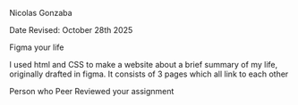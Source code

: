 Nicolas Gonzaba

Date Revised: October 28th 2025

Figma your life 

I used html and CSS to make a website about a brief summary of my life, originally drafted in figma. It consists of 3 pages which all link to each other

Person who Peer Reviewed your assignment
